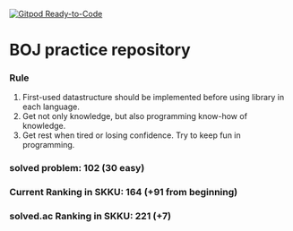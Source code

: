 [![Gitpod Ready-to-Code](https://img.shields.io/badge/Gitpod-Ready--to--Code-blue?logo=gitpod)](https://gitpod.io/#https://github.com/shinjawkwang/bojPractice) 

# BOJ practice repository

### Rule
1. First-used datastructure should be implemented before using library in each language.
2. Get not only knowledge, but also programming know-how of knowledge.
3. Get rest when tired or losing confidence. Try to keep fun in programming.

### solved problem: 102 (30 easy)
### Current Ranking in SKKU: 164 (+91 from beginning)
### solved.ac Ranking in SKKU: 221 (+7)